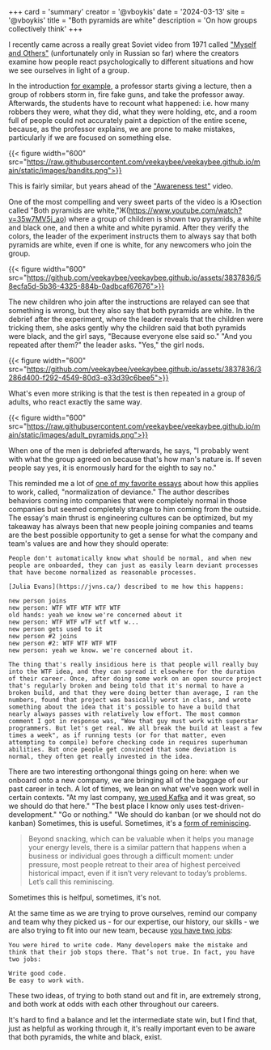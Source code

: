 +++
card = 'summary'
creator = '@vboykis'
date = '2024-03-13'
site = '@vboykis'
title = "Both pyramids are white"
description = 'On how groups collectively think'
+++

I recently came across a really great Soviet video from 1971 called ["Myself and Others"](https://ru.wikipedia.org/wiki/%D0%AF_%D0%B8_%D0%B4%D1%80%D1%83%D0%B3%D0%B8%D0%B5)  (unfortunately only in Russian so far) where the creators examine how people react psychologically to different situations and how we see ourselves in light of a group. 

In the introduction [for example](https://www.youtube.com/watch?v=_LYe58b-3HM), a professor starts giving a lecture, then a group of robbers storm in, fire fake guns, and take the professor away. Afterwards, the students have to recount what happened: i.e. how many robbers they were, what they did, what they were holding, etc, and a room full of people could not accurately paint a depiction of the entire scene, because, as the professor explains, we are prone to make mistakes, particularly if we are focused on something else. 

{{< figure  width="600" src="https://raw.githubusercontent.com/veekaybee/veekaybee.github.io/main/static/images/bandits.png">}}

This is fairly similar, but years ahead of the ["Awareness test"](https://www.youtube.com/watch?v=Ahg6qcgoay4) video. 

One of the most compelling and very sweet parts of the video is a Юsection called "Both pyramids are white,"Ж(https://www.youtube.com/watch?v=35w7MV5j_ao) where a group of children is shown two pyramids, a white and black one, and then a white and white pyramid. After they verify the colors, the leader of the experiment instructs them to always say that both pyramids are white, even if one is white, for any newcomers who join the group. 

{{< figure  width="600" src="https://github.com/veekaybee/veekaybee.github.io/assets/3837836/58ecfa5d-5b36-4325-884b-0adbcaf67676">}}

The new children who join after the instructions are relayed can see that something is wrong, but they also say that both pyramids are white.  In the debrief after the experiment, where the leader reveals that the children were tricking them, she asks gently why the children said that both pyramids were black, and the girl says, "Because everyone else said so."  "And you repeated after them?" the leader asks. "Yes," the girl nods. 

{{< figure  width="600" src="https://github.com/veekaybee/veekaybee.github.io/assets/3837836/3286d400-f292-4549-80d3-e33d39c6bee5">}}

What's even more striking is that the test is then repeated in a group of adults, who react exactly the same way. 

{{< figure  width="600" src="https://raw.githubusercontent.com/veekaybee/veekaybee.github.io/main/static/images/adult_pyramids.png">}}

When one of the men is debriefed afterwards, he says, "I probably went with what the group agreed on because that's how man's nature is. If seven people say yes, it is enormously hard for the eighth to say no."

This reminded me a lot of [one of my favorite essays](https://danluu.com/wat/) about how this applies to work, called, "normalization of deviance." The author describes behaviors coming into companies that were completely normal in those companies but seemed completely strange to him coming from the outside. The essay's main thrust is engineering cultures can be optimized, but my takeaway has always been that new people joining companies and teams are the best possible opportunity to get a sense for what the company and team's values are and how they should operate:

	People don't automatically know what should be normal, and when new people are onboarded, they can just as easily learn deviant processes that have become normalized as reasonable processes.

	[Julia Evans](https://jvns.ca/) described to me how this happens:

	new person joins
	new person: WTF WTF WTF WTF WTF
	old hands: yeah we know we're concerned about it
	new person: WTF WTF wTF wtf wtf w...
	new person gets used to it
	new person #2 joins
	new person #2: WTF WTF WTF WTF
	new person: yeah we know. we're concerned about it.

	The thing that's really insidious here is that people will really buy into the WTF idea, and they can spread it elsewhere for the duration of their career. Once, after doing some work on an open source project that's regularly broken and being told that it's normal to have a broken build, and that they were doing better than average, I ran the numbers, found that project was basically worst in class, and wrote something about the idea that it's possible to have a build that nearly always passes with relatively low effort. The most common comment I got in response was, "Wow that guy must work with superstar programmers. But let's get real. We all break the build at least a few times a week", as if running tests (or for that matter, even attempting to compile) before checking code in requires superhuman abilities. But once people get convinced that some deviation is normal, they often get really invested in the idea.

There are two interesting orthongonal things going on here: when we onboard onto a new company, we are bringing all of the baggage of our past career in tech. A lot of times, we lean on what we've seen work well in certain contexts.   "At my last company, [we used Kafka](https://newsletter.vickiboykis.com/archive/you-dont-need-kafka/) and it was great, so we should do that here."  "The best place I know only uses test-driven-development." "Go or nothing." "We should do kanban (or we should not do kanban) Sometimes, this is useful. Sometimes, it's a [form of reminiscing](https://lethain.com/reminiscing/).  

> Beyond snacking, which can be valuable when it helps you manage your energy levels, there is a similar pattern that happens when a business or individual goes through a difficult moment: under pressure, most people retreat to their area of highest perceived historical impact, even if it isn’t very relevant to today’s problems. Let’s call this reminiscing. 

Sometimes this is helfpul, sometimes, it's not. 

At the same time as we are trying to prove ourselves, remind our company and team why they picked us - for our expertise, our history, our skills - we are also trying to fit into our new team, because [you have two jobs](https://jacobian.org/2017/nov/1/you-have-two-jobs/):

	You were hired to write code. Many developers make the mistake and think that their job stops there. That’s not true. In fact, you have two jobs:

    Write good code.
    Be easy to work with.


These two ideas, of trying to both stand out and fit in, are extremely strong, and both work at odds with each other throughout our careers. 

It's hard to find a balance and let the intermediate state win, but I find that, just as helpful as working through it, it's really important even to be aware that both pyramids, the white and black, exist.  

